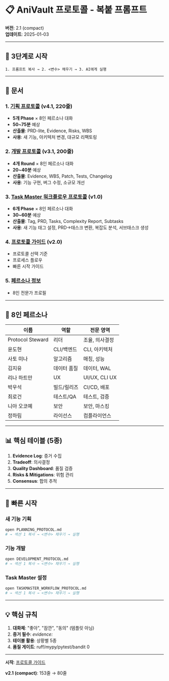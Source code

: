 # 📋 AniVault 프로토콜 - 복붙 프롬프트

**버전**: 2.1 (compact)  
**업데이트**: 2025-01-03

---

## 🚀 3단계로 시작

```
1. 프롬프트 복사 → 2. <변수> 채우기 → 3. AI에게 실행
```

---

## 📁 문서

### 1. [기획 프로토콜](./PLANNING_PROTOCOL.md) (v4.1, 220줄)
- **5개 Phase** × 8인 페르소나 대화
- **50~75분** 예상
- **산출물**: PRD-lite, Evidence, Risks, WBS
- **사용**: 새 기능, 아키텍처 변경, 대규모 리팩토링

### 2. [개발 프로토콜](./DEVELOPMENT_PROTOCOL.md) (v3.1, 200줄)
- **4개 Round** × 8인 페르소나 대화
- **20~40분** 예상
- **산출물**: Evidence, WBS, Patch, Tests, Changelog
- **사용**: 기능 구현, 버그 수정, 소규모 개선

### 3. [Task Master 워크플로우 프로토콜](./TASKMASTER_WORKFLOW_PROTOCOL.md) (v1.0)
- **6개 Phase** × 8인 페르소나 대화
- **30~60분** 예상
- **산출물**: Tag, PRD, Tasks, Complexity Report, Subtasks
- **사용**: 새 기능 태그 설정, PRD→태스크 변환, 복잡도 분석, 서브태스크 생성

### 4. [프로토콜 가이드](./PROTOCOL_GUIDE.md) (v2.0)
- 프로토콜 선택 기준
- 프로세스 플로우
- 빠른 시작 가이드

### 5. [페르소나 정보](./personas.mdc)
- 8인 전문가 프로필

---

## 👥 8인 페르소나

| 이름 | 역할 | 전문 영역 |
|------|------|----------|
| Protocol Steward | 리더 | 조율, 의사결정 |
| 윤도현 | CLI/백엔드 | CLI, 아키텍처 |
| 사토 미나 | 알고리즘 | 매칭, 성능 |
| 김지유 | 데이터 품질 | 데이터, WAL |
| 리나 하트만 | UX | UI/UX, CLI UX |
| 박우석 | 빌드/릴리즈 | CI/CD, 배포 |
| 최로건 | 테스트/QA | 테스트, 검증 |
| 니아 오코예 | 보안 | 보안, 마스킹 |
| 정하림 | 라이선스 | 컴플라이언스 |

---

## 📊 핵심 테이블 (5종)

1. **Evidence Log**: 증거 수집
2. **Tradeoff**: 의사결정
3. **Quality Dashboard**: 품질 검증
4. **Risks & Mitigations**: 위험 관리
5. **Consensus**: 합의 추적

---

## 🎯 빠른 시작

### 새 기능 기획
```bash
open PLANNING_PROTOCOL.md
# → 섹션 1 복사 → <변수> 채우기 → 실행
```

### 기능 개발
```bash
open DEVELOPMENT_PROTOCOL.md
# → 섹션 1 복사 → <변수> 채우기 → 실행
```

### Task Master 설정
```bash
open TASKMASTER_WORKFLOW_PROTOCOL.md
# → 섹션 1 복사 → <변수> 채우기 → 실행
```

---

## 💡 핵심 규칙

1. **대화체**: "좋아", "잠깐", "동의" (템플릿 아님)
2. **증거 필수**: _evidence: <path>_
3. **테이블 활용**: 상황별 5종
4. **품질 게이트**: ruff/mypy/pytest/bandit 0

---

**시작**: [프로토콜 가이드](./PROTOCOL_GUIDE.md)

**v2.1 (compact)**: 153줄 → 80줄
